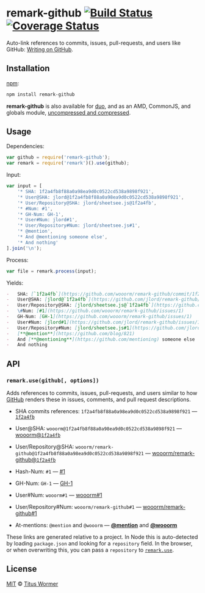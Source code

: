 # remark-github [![Build Status][travis-badge]][travis] [![Coverage Status][codecov-badge]][codecov]

Auto-link references to commits, issues, pull-requests, and users like
GitHub: [Writing on GitHub][writing-on-github].

## Installation

[npm][npm-install]:

```bash
npm install remark-github
```

**remark-github** is also available for [duo][duo-install], and as an
AMD, CommonJS, and globals module, [uncompressed and compressed][releases].

## Usage

Dependencies:

```javascript
var github = require('remark-github');
var remark = require('remark')().use(github);
```

Input:

```javascript
var input = [
    '* SHA: 1f2a4fb8f88a0a98ea9d0c0522cd538a9898f921',
    '* User@SHA: jlord@1f2a4fb8f88a0a98ea9d0c0522cd538a9898f921',
    '* User/Repository@SHA: jlord/sheetsee.js@1f2a4fb',
    '* #Num: #1',
    '* GH-Num: GH-1',
    '* User#Num: jlord#1',
    '* User/Repository#Num: jlord/sheetsee.js#1',
    '* @mention',
    '* And @mentioning someone else',
    '* And nothing'
].join('\n');
```

Process:

```javascript
var file = remark.process(input);
```

Yields:

```markdown
-   SHA: [`1f2a4fb`](https://github.com/wooorm/remark-github/commit/1f2a4fb8f88a0a98ea9d0c0522cd538a9898f921)
-   User@SHA: [jlord@`1f2a4fb`](https://github.com/jlord/remark-github/commit/1f2a4fb8f88a0a98ea9d0c0522cd538a9898f921)
-   User/Repository@SHA: [jlord/sheetsee.js@`1f2a4fb`](https://github.com/jlord/sheetsee.js/commit/1f2a4fb)
-   \#Num: [#1](https://github.com/wooorm/remark-github/issues/1)
-   GH-Num: [GH-1](https://github.com/wooorm/remark-github/issues/1)
-   User#Num: [jlord#1](https://github.com/jlord/remark-github/issues/1)
-   User/Repository#Num: [jlord/sheetsee.js#1](https://github.com/jlord/sheetsee.js/issues/1)
-   [**@mention**](https://github.com/blog/821)
-   And [**@mentioning**](https://github.com/mentioning) someone else
-   And nothing
```

## API

### `remark.use(github[, options])`

Adds references to commits, issues, pull-requests, and users similar to how
[GitHub][writing-on-github]
renders these in issues, comments, and pull request descriptions.

*   SHA commits references: `1f2a4fb8f88a0a98ea9d0c0522cd538a9898f921`
    — [`1f2a4fb`][sha]

*   User@SHA: `wooorm@1f2a4fb8f88a0a98ea9d0c0522cd538a9898f921`
    — [wooorm@`1f2a4fb`][user-sha]

*   User/Repository@SHA:
    `wooorm/remark-github@1f2a4fb8f88a0a98ea9d0c0522cd538a9898f921`
    — [wooorm/remark-github@`1f2a4fb`][project-sha]

*   Hash-Num: `#1`
    — [#1][issue]

*   GH-Num: `GH-1`
    — [GH-1][issue]

*   User#Num: `wooorm#1`
    — [wooorm#1][user-issue]

*   User/Repository#Num: `wooorm/remark-github#1`
    — [wooorm/remark-github#1][project-issue]

*   At-mentions: `@mention` and `@wooorm`
    — [**@mention**][mentions] and [**@wooorm**][mention]

These links are generated relative to a project. In Node this is auto-detected
by loading `package.json` and looking for a `repository` field.
In the browser, or when overwriting this, you can pass a `repository` to
[`remark.use`](https://github.com/wooorm/remark#remarkuseplugin-options).

## License

[MIT][license] © [Titus Wormer][author]

<!-- Definitions -->

[travis-badge]: https://img.shields.io/travis/wooorm/remark-github.svg

[travis]: https://travis-ci.org/wooorm/remark-github

[codecov-badge]: https://img.shields.io/codecov/c/github/wooorm/remark-github.svg

[codecov]: https://codecov.io/github/wooorm/remark-github

[npm-install]: https://docs.npmjs.com/cli/install

[duo-install]: http://duojs.org/#getting-started

[releases]: https://github.com/wooorm/remark-github/releases

[license]: LICENSE

[author]: http://wooorm.com

[writing-on-github]: https://help.github.com/articles/writing-on-github/#references

[sha]: https://github.com/wooorm/remark-github/commit/1f2a4fb8f88a0a98ea9d0c0522cd538a9898f921

[user-sha]: https://github.com/wooorm/remark-github/commit/1f2a4fb8f88a0a98ea9d0c0522cd538a9898f921

[project-sha]: https://github.com/wooorm/remark-github/commit/1f2a4fb8f88a0a98ea9d0c0522cd538a9898f921

[issue]: https://github.com/wooorm/remark-github/issues/1

[user-issue]: https://github.com/wooorm/remark-github/issues/1

[project-issue]: https://github.com/wooorm/remark-github/issues/1

[mentions]: https://github.com/blog/821

[mention]: https://github.com/wooorm
